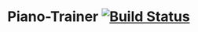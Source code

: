 Piano-Trainer [![Build Status](https://travis-ci.org/philippotto/Piano-Trainer.svg?branch=master)](https://travis-ci.org/philippotto/Piano-Trainer)
=============
